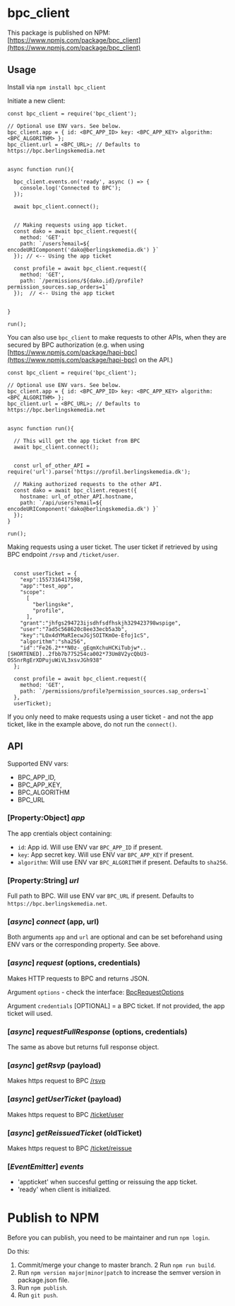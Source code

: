 # bpc_client

This package is published on NPM: [https://www.npmjs.com/package/bpc_client](https://www.npmjs.com/package/bpc_client)

## Usage

Install via `npm install bpc_client`


Initiate a new client:

```
const bpc_client = require('bpc_client');

// Optional use ENV vars. See below.
bpc_client.app = { id: <BPC_APP_ID> key: <BPC_APP_KEY> algorithm: <BPC_ALGORITHM> };
bpc_client.url = <BPC_URL>; // Defaults to https://bpc.berlingskemedia.net


async function run(){

  bpc_client.events.on('ready', async () => {
    console.log('Connected to BPC');
  });

  await bpc_client.connect();


  // Making requests using app ticket.
  const dako = await bpc_client.request({
    method: 'GET',
    path: `/users?email=${ encodeURIComponent('dako@berlingskemedia.dk') }`
  }); // <-- Using the app ticket

  const profile = await bpc_client.request({
    method: 'GET',
    path: `/permissions/${dako.id}/profile?permission_sources.sap_orders=1`
  });  // <-- Using the app ticket


}

run();

```



You can also use `bpc_client` to make requests to other APIs, when they are secured by BPC authorization (e.g. when using [https://www.npmjs.com/package/hapi-bpc](https://www.npmjs.com/package/hapi-bpc) on the API.)

```
const bpc_client = require('bpc_client');

// Optional use ENV vars. See below.
bpc_client.app = { id: <BPC_APP_ID> key: <BPC_APP_KEY> algorithm: <BPC_ALGORITHM> };
bpc_client.url = <BPC_URL>; // Defaults to https://bpc.berlingskemedia.net


async function run(){

  // This will get the app ticket from BPC
  await bpc_client.connect();


  const url_of_other_API = require('url').parse('https://profil.berlingskemedia.dk');

  // Making authorized requests to the other API.
  const dako = await bpc_client.request({
    hostname: url_of_other_API.hostname,
    path: `/api/users?email=${ encodeURIComponent('dako@berlingskemedia.dk') }`
  });
}

run();

```






Making requests using a user ticket.
The user ticket if retrieved by using BPC endpoint `/rsvp` and `/ticket/user`.

```

  const userTicket = {
    "exp":1557316417598,
    "app":"test_app",
    "scope":
      [
        "berlingske",
        "profile",
      ],
    "grant":"jhfgs294723ijsdhfsdfhskjh329423798wspige",
    "user":"7ad5c568620c8ee33ecb5a3b",
    "key":"LOx4dYMaRIecwJGjSOITKmOe-Efoj1cS",
    "algorithm":"sha256",
    "id":"Fe26.2***N0z-_gEqmXchuHCKiTubjw*..[SHORTENED]..2fbb7b775254ca002*73Um8V2ycQbU3-OSSnrRgErXDPujuWiVL3xsvJGh938"
  };

  const profile = await bpc_client.request({
    method: 'GET',
    path: `/permissions/profile?permission_sources.sap_orders=1`
  },
  userTicket);

```

If you only need to make requests using a user ticket - and not the app ticket, like in the example above, do not run the `connect()`.


## API

 Supported ENV vars: 
* BPC_APP_ID,
* BPC_APP_KEY,
* BPC_ALGORITHM
* BPC_URL


### [Property:Object] *app*

The app crentials object containing:

* `id`: App id. Will use ENV var `BPC_APP_ID` if present.
* `key`: App secret key. Will use ENV var `BPC_APP_KEY` if present.
* `algorithm`: Will use ENV var `BPC_ALGORITHM` if present. Defaults to `sha256`.

### [Property:String] *url*

Full path to BPC. Will use ENV var `BPC_URL` if present. Defaults to `https://bpc.berlingskemedia.net`.

### [_async_] *connect* (app, url)

Both arguments `app` and `url` are optional and can be set beforehand using ENV vars or the corresponding property. See above.

### [_async_] *request* (options, credentials)

Makes HTTP requests to BPC and returns JSON.

Argument `options` - check the interface: [BpcRequestOptions](./lib/index.ts#L55)

Argument `credentials` [OPTIONAL] = a BPC ticket. If not provided, the app ticket will used.

### [_async_] *requestFullResponse* (options, credentials)

The same as above but returns full response object.

### [_async_] *getRsvp* (payload)

Makes https request to BPC [/rsvp](https://github.com/BerlingskeMedia/bpc/blob/master/doc/API.md#post-rsvp)

### [_async_] *getUserTicket* (payload)

Makes https request to BPC [/ticket/user](https://github.com/BerlingskeMedia/bpc/blob/master/doc/API.md#post-ticketuser)

### [_async_] *getReissuedTicket* (oldTicket)

Makes https request to BPC [/ticket/reissue](https://github.com/BerlingskeMedia/bpc/blob/master/doc/API.md#post-ticketreissue)

### [_EventEmitter_] *events*

* 'appticket' when succesful getting or reissuing the app ticket.
* 'ready' when client is initialized.


# Publish to NPM

Before you can publish, you need to be maintainer and run `npm login`.

Do this:

1. Commit/merge your change to master branch.
2  Run `npm run build`.
3. Run `npm version major|minor|patch` to increase the semver version in package.json file.
4. Run `npm publish`.
5. Run `git push`.
